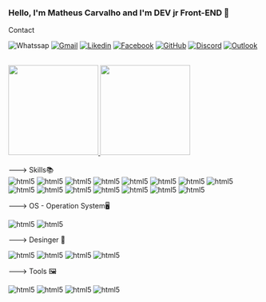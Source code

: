 ### Hello, I'm Matheus Carvalho and I'm DEV jr Front-END 👋

<!--
**Nemezys2K/Nemezys2k** is a ✨ _special_ ✨ repository because its `README.md` (this file) appears on your GitHub profile.

Here are some ideas to get you started:

- 🔭 Hoje faço trabalho como freelancer Front-End
- 🌱 Estudando Python e TypeScript e Js Express Node.js - Full Stack
-🐱‍👤 Dev Jr. Front - End 

-->Contact
![Whatssap](https://img.shields.io/badge/WhatsApp-25D366?style=for-the-badge&logo=whatsapp&logoColor=white)
[![Gmail](https://img.shields.io/badge/Gmail-D14836?style=for-the-badge&logo=gmail&logoColor=white)](https://www.linkedin.com/in/matheus-david-carvalho-a2544014b)
[![Likedin](https://img.shields.io/badge/LinkedIn-0077B5?style=for-the-badge&logo=linkedin&logoColor=white)](theusma.arquitetura@gmail.com)
[![Facebook](https://img.shields.io/badge/Facebook-1877F2?style=for-the-badge&logo=facebook&logoColor=white)](https://www.facebook.com/matheusdavid.carvalho)
[![GitHub](https://img.shields.io/badge/GitHub-100000?style=for-the-badge&logo=github&logoColor=white)](https://github.com/Nemezys2K)
[![Discord](https://img.shields.io/badge/Discord-7289DA?style=for-the-badge&logo=discord&logoColor=white)](Nemezys2k#5745)
[![Outlook](https://img.shields.io/badge/Microsoft_Outlook-0078D4?style=for-the-badge&logo=microsoft-outlook&logoColor=white)](carvalho2604@outlook.com)
<br>
<br>
<div align="left">
  <a href="https://github.com/Nemezys2k">
    <img height="180em" src="https://github-readme-stats.vercel.app/api?username=MarceloBrazolim&show_icons=true&theme=dark&include_all_commits=true&count_private=true"/>
    <img height="180em" src="https://github-readme-stats.vercel.app/api/top-langs/?username=MarceloBrazolim&layout=compact&langs_count=7&theme=dark"/>
  </a>
</div>
<br>
---> Skills📚
<div style="display: inline_block;">
        <img aling="center"src="https://img.shields.io/badge/Python-3776AB?style=for-the-badge&logo=python&logoColor=white" alt="html5">
        <img aling="center"src="https://img.shields.io/badge/Node.js-43853D?style=for-the-badge&logo=node.js&logoColor=white" alt="html5">
        <img aling="center"src="https://img.shields.io/badge/JavaScript-F7DF1E?style=for-the-badge&logo=javascript&logoColor=black" alt="html5">
        <img aling="center"src="https://img.shields.io/badge/HTML5-E34F26?style=for-the-badge&logo=html5&logoColor=white" alt="html5">
        <img aling="center"src="https://img.shields.io/badge/CSS3-1572B6?style=for-the-badge&logo=css3&logoColor=white" alt="html5">
        <img aling="center"src="https://img.shields.io/badge/C%2B%2B-00599C?style=for-the-badge&logo=c%2B%2B&logoColor=white" alt="html5">
        <img aling="center"src="https://img.shields.io/badge/Java-ED8B00?style=for-the-badge&logo=java&logoColor=white" alt="html5">
        <img aling="center"src="https://img.shields.io/badge/PHP-777BB4?style=for-the-badge&logo=php&logoColor=white" alt="html5">
        <img aling="center"src="https://img.shields.io/badge/Express.js-404D59?style=for-the-badge" alt="html5">
        <img aling="center"src="https://img.shields.io/badge/React-20232A?style=for-the-badge&logo=react&logoColor=61DAFB" alt="html5">
        <img aling="center"src="https://img.shields.io/badge/MySQL-00000F?style=for-the-badge&logo=mysql&logoColor=white" alt="html5">
        <img aling="center"src="https://img.shields.io/badge/Microsoft_Excel-217346?style=for-the-badge&logo=microsoft-excel&logoColor=white" alt="html5">
        <img aling="center"src="https://img.shields.io/badge/Microsoft_PowerPoint-B7472A?style=for-the-badge&logo=microsoft-powerpoint&logoColor=white" alt="html5">
        <img aling="center"src="https://img.shields.io/badge/Microsoft_Word-2B579A?style=for-the-badge&logo=microsoft-word&logoColor=white" alt="html5">
        <img aling="center"src="https://img.shields.io/badge/Bootstrap-563D7C?style=for-the-badge&logo=bootstrap&logoColor=white" alt="html5">
    </div>

---> OS - Operation System🖥
<div style="display: inline_block;">
        <img src="https://img.shields.io/badge/Linux-FCC624?style=for-the-badge&logo=linux&logoColor=black" alt="html5">
        <img src="https://img.shields.io/badge/Windows-0078D6?style=for-the-badge&logo=windows&logoColor=white" alt="html5">
    </div>
    
---> Desinger 🎨
 <div style="display: inline_block;">
        <img src="https://aleen42.github.io/badges/src/photoshop.svg" alt="html5">
        <img src="https://aleen42.github.io/badges/src/illustrator.svg" alt="html5">
        <img src="https://aleen42.github.io/badges/src/after_effects.svg" alt="html5">
        <img src="https://aleen42.github.io/badges/src/premiere.svg" alt="html5">
    </div>

---> Tools 🖼
  <div style="display: inline_block;">
        <img src="https://img.shields.io/badge/Visual_Studio_Code-0078D4?style=for-the-badge&logo=visual%20studio%20code&logoColor=white" alt="html5">
        <img src="https://img.shields.io/badge/Eclipse-2C2255?style=for-the-badge&logo=eclipse&logoColor=white" alt="html5">
        <img src="https://img.shields.io/badge/Atom-66595C?style=for-the-badge&logo=Atom&logoColor=white" alt="html5">  
        <img src="https://img.shields.io/badge/GitHub-100000?style=for-the-badge&logo=github&logoColor=white" alt="html5">
    </div>
   

  
  
